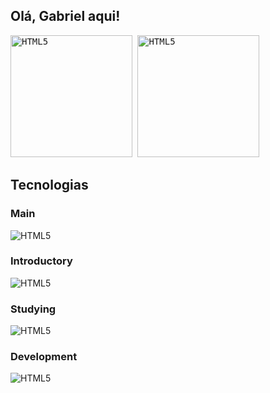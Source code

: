 ## Olá, Gabriel aqui!

<kbd>
  <img height="195px" alt="HTML5" src="https://github-readme-stats.vercel.app/api?username=gabrielalencardearaujo&show_icons=true&theme=dracula">
  <img height="195px" alt="HTML5" src="https://github-readme-stats.vercel.app/api/top-langs/?username=gabrielalencardearaujo&layout=compact">
</kbd>


## Tecnologias

### Main
<div>
  <img alt="HTML5" src="https://skillicons.dev/icons?i=html,css,sass,js,ts,bootstrap,tailwind,figma,)](https://skillicons.dev">
</div>


### Introductory
<div>
  <img alt="HTML5" src="https://skillicons.dev/icons?i=nodejs,mongodb,python,java,mysql,php,gcp,express,)](https://skillicons.dev">
</div>

### Studying
<div>
  <img alt="HTML5" src="https://skillicons.dev/icons?i=jquery,nextjs,vercel,vue,)](https://skillicons.dev">
</div>

### Development
<div>
  <img alt="HTML5" src="https://skillicons.dev/icons?i=vscode,git,linux,)](https://skillicons.dev">
</div>

